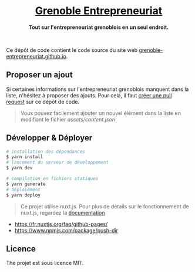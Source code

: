 <h1 align="center">
  <a style="color: black" href="https://grenoble-entrepreneuriat.github.io">Grenoble Entrepreneuriat</a>
  <br/>
</h1>
<div align="center">
  <p>
    <strong>Tout sur l'entrepreneuriat grenoblois en un seul endroit.</strong>
  </p>
</div>

<br/>

Ce dépôt de code contient le code source du site web [grenoble-entrepreneuriat.github.io](https://grenoble-entrepreneuriat.github.io/).

## Proposer un ajout

Si certaines informations sur l'entrepreneuriat grenoblois manquent dans la liste, n'hésitez à proposer des ajouts. Pour cela, il faut [créer une pull request](https://github.com/grenoble-entrepreneuriat/grenoble-entrepreneuriat.github.io/pulls) sur ce dépôt de code.

> Vous pouvez facilement ajouter un nouvel élément dans la liste en modifiant le fichier *assets/content.json*

## Développer & Déployer

```bash
# installation des dépendances
$ yarn install
# lancement du serveur de développement
$ yarn dev

# compilation en fichiers statiques
$ yarn generate
# déploiement
$ yarn deploy
```

> Ce projet utilise nuxt.js. Pour plus de détails sur le fonctionnement de nuxt.js, regardez la [documentation](https://github.com/nuxt/nuxt.js)

- https://fr.nuxtjs.org/faq/github-pages/
- https://www.npmjs.com/package/push-dir

## Licence

The projet est sous licence MIT.
